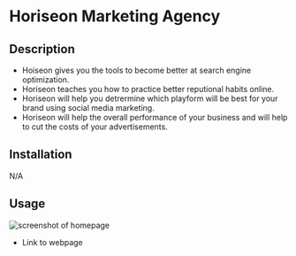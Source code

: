 # Horiseon Marketing Agency

## Description

- Hoiseon gives you the tools to become better at search engine optimization.
- Horiseon teaches you how to practice better reputional habits online.
- Horiseon will help you detrermine which playform will be best for your brand using social media marketing.
- Horiseon will help the overall performance of your business and will help to cut the costs of your advertisements.

## Installation

N/A

## Usage

![screenshot of homepage](./assets/images/screenshot-finished.png)

- Link to webpage
